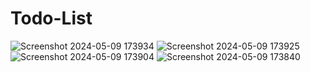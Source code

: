 # Todo-List

![Screenshot 2024-05-09 173934](https://github.com/harsh769/To-do-list/assets/113161935/2ad07d60-6902-45e1-934e-684eff1cc450)
![Screenshot 2024-05-09 173925](https://github.com/harsh769/To-do-list/assets/113161935/70a5fcad-fff5-40b6-a6cb-046b2ec41108)
![Screenshot 2024-05-09 173904](https://github.com/harsh769/To-do-list/assets/113161935/f352fcf0-0528-44fc-a861-c319cbd7f14c)
![Screenshot 2024-05-09 173840](https://github.com/harsh769/To-do-list/assets/113161935/f44f4ec6-73c1-4e6d-a8b5-9e89beec2458)

